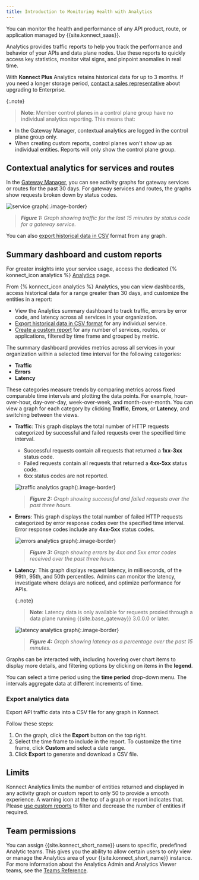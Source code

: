 ```yaml
---
title: Introduction to Monitoring Health with Analytics
---
```



You can monitor the health and performance of any API product, route, or application managed by {{site.konnect_saas}}.

Analytics provides traffic reports to help you track the performance and
behavior of your APIs and data plane nodes. Use these reports to quickly access key
statistics, monitor vital signs, and pinpoint anomalies in real time.

With **Konnect Plus** Analytics retains historical data for up to 3 months. If you need a longer storage period, [contact a sales representative](https://konghq.com/contact-sales) about upgrading to Enterprise.


{:.note}
> **Note**:
Member control planes in a control plane group have no individual analytics reporting. This means that:
* In the Gateway Manager, contextual analytics are logged in the control plane group only.
* When creating custom reports, control planes won't show up as individual entities. 
Reports will only show the control plane group.

## Contextual analytics for services and routes

In the [Gateway Manager](/konnect/gateway-manager/), you can see
activity graphs for gateway services or routes for the past 30 days.
For gateway services and routes, the graphs show requests broken down by status codes.


![service graph](/assets/images/docs/konnect/konnect-analytics-gateway-service.png){:.image-border}

> _**Figure 1:** Graph showing traffic for the last 15 minutes by status code for a gateway service._


You can also [export historical data in CSV](#export-analytics-data) format from any graph.



## Summary dashboard and custom reports

For greater insights into your service usage, access the dedicated {% konnect_icon analytics %} [Analytics](https://cloud.konghq.com/analytics) page.

From {% konnect_icon analytics %} Analytics, you can view dashboards, access historical data for a range greater than 30 days, and customize the entities in a report:
* View the Analytics summary dashboard to track traffic, errors by error code, and latency across all services in your organization.
* [Export historical data in CSV format](#export-analytics-data) for any individual service.
* [Create a custom report](/konnect/analytics/generate-reports/) for any number of services, routes, or applications, filtered by time frame and grouped by metric.

The summary dashboard provides metrics across all services in your organization within a selected time interval for the following categories:

* **Traffic**
* **Errors**
* **Latency**

These categories measure trends by comparing metrics across fixed comparable time intervals and plotting the data points. For example, hour-over-hour, day-over-day, week-over-week, and month-over-month.
You can view a graph for each category by clicking **Traffic**, **Errors**, or **Latency**, and switching between the views.

* **Traffic**: This graph displays the total number of HTTP requests categorized by successful and failed requests over the specified time interval.
    * Successful requests contain all requests that returned a **1xx-3xx** status code.
    * Failed requests contain all requests that returned a **4xx-5xx** status code.
    * 6xx status codes are not reported.

    ![traffic analytics graph](/assets/images/docs/konnect/konnect-vitals-traffic.png){:.image-border}
    > _**Figure 2:** Graph showing successful and failed requests over the past three hours._

* **Errors**: This graph displays the total number of failed HTTP requests categorized by error response codes over the specified time interval. Error response codes include any **4xx-5xx** status codes.

    ![errors analytics graph](/assets/images/docs/konnect/konnect-vitals-errors.png){:.image-border}
    > _**Figure 3:** Graph showing errors by 4xx and 5xx error codes received over the past three hours._

* **Latency**: This graph displays request latency, in milliseconds, of the 99th, 95th, and 50th percentiles.
Admins can monitor the latency, investigate where delays are noticed, and optimize performance for APIs.

    {:.note}
    > **Note**: Latency data is only available for requests proxied through a data plane running {{site.base_gateway}} 3.0.0.0 or later.

   ![latency analytics graph](/assets/images/docs/konnect/konnect-analytics-latency.png){:.image-border}
  > _**Figure 4:** Graph showing latency as a percentage over the past 15 minutes._

Graphs can be interacted with, including hovering over chart items to display more details, and filtering options by clicking on items in the **legend**.

You can select a time period using the **time period** drop-down menu. The intervals aggregate data at different increments of time.

### Export analytics data

Export API traffic data into a CSV file for any graph in Konnect.

Follow these steps: 

1. On the graph, click the **Export** button on the top right.
1. Select the time frame to include in the report. To customize the time frame,
click **Custom** and select a date range.
1. Click **Export** to generate and download a CSV file.

## Limits

Konnect Analytics limits the number of entities returned and displayed in any activity graph or custom report to only 50 to provide a smooth experience. A warning icon at the top of a graph or report indicates that. Please [use custom reports](/konnect/analytics/generate-reports/) to filter and decrease the number of entities if required.  

## Team permissions

You can assign {{site.konnect_short_name}} users to specific, predefined Analytic teams. This gives you the ability to allow certain users to only view or manage the Analytics area of your {{site.konnect_short_name}} instance. For more information about the Analytics Admin and Analytics Viewer teams, see the [Teams Reference](/konnect/org-management/teams-and-roles/teams-reference/).
